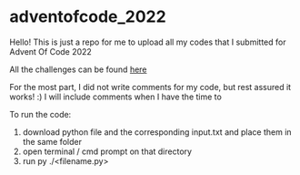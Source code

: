 # adventofcode_2022

Hello! This is just a repo for me to upload all my codes that I submitted for Advent Of Code 2022 

All the challenges can be found <a href= "https://adventofcode.com/2022/"> here </a> 

For the most part, I did not write comments for my code, but rest assured it works! :) 
I will include comments when I have the time to

To run the code: 
1) download python file and the corresponding input.txt and place them in the same folder 
2) open terminal / cmd prompt on that directory 
3) run py ./<filename.py>
